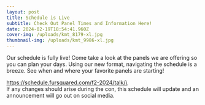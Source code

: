 ```yaml
---
layout: post
title: Schedule is Live
subtitle: Check Out Panel Times and Information Here!
date: 2024-02-19T18:54:41.960Z
cover-img: /uploads/kmt_8179-xl.jpg
thumbnail-img: /uploads/kmt_9986-xl.jpg
---
```

Our schedule is fully live! Come take a look at the panels we are offering so you can plan your days. Using our new format, navigating the schedule is a breeze. See when and where your favorite panels are starting!

https://schedule.fursquared.com/f2-2024/talk/\
\
If any changes should arise during the con, this schedule will update and an announcement will go out on social media.
